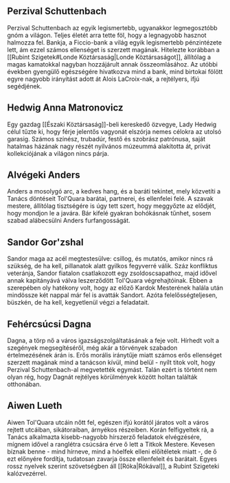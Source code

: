 ## Perzival Schuttenbach

Perzival Schuttenbach az egyik legismertebb, ugyanakkor legmegosztóbb gnóm a világon. Teljes életét arra tette föl, hogy a legnagyobb hasznot halmozza fel. Bankja, a Ficcio-bank a világ egyik legismertebb pénzintézete lett, ám ezzel számos ellenséget is szerzett magának. Hitelezte korábban a [[Rubint Szigetek#Londe Köztársaság|Londe Köztársaságot]], állítólag a magas kamatokkal nagyban hozzájárult annak összeomlásához. Az utóbbi években gyengülő egészségére hivatkozva mind a bank, mind birtokai fölött egyre nagyobb irányítást adott át Alois LaCroix-nak, a rejtélyers, ifjú segédjének.

## Hedwig Anna Matronovicz

Egy gazdag [[Északi Köztársaság]]-beli kereskedő özvegye, Lady Hedwig célul tűzte ki, hogy férje jelentős vagyonát elszórja nemes célokra az utolsó garasig. Számos színész, trubadúr, festő és szobrász patrónusa, saját hatalmas házának nagy részét nyilvános múzeummá alakította át, privát kollekciójának a világon nincs párja.

## Alvégeki Anders

Anders a mosolygó arc, a kedves hang, és a baráti tekintet, mely közvetíti a Tanács döntéseit Tol'Quara barátai, partnerei, és ellenfelei felé. A szavak mestere, állítólag tisztségére is úgy tett szert, hogy meggyőzte az elődjét, hogy mondjon le a javára. Bár kifelé gyakran bohókásnak tűnhet, sosem szabad alábecsülni Anders furfangosságát.

## Sandor Gor'zshal

Sandor maga az acél megtestesülve: csillog, és mutatós, amikor nincs rá szükség, de ha kell, pillanatok alatt gyilkos fegyverré válik. Száz konfliktus veteránja, Sandor fiatalon csatlakozott egy zsoldoscsapathoz, majd idővel annak kapitányává válva leszerződött Tol'Quara végrehajtóinak. Ebben a szerepében oly hatékony volt, hogy az előző Kardok Mesterének halála után mindössze két nappal már fel is avatták Sandort. Azóta felelősségteljesen, büszkén, de ha kell, kegyetlenül végzi a feladatait.

## Fehércsúcsi Dagna

Dagna, a törp nő a város igazságszolgáltatásának a feje volt. Hírhedt volt a szegények megsegítéséről, még akár a törvények szabadon értelmezésének árán is. Erős morális iránytűje miatt számos erős ellenséget szerzett magának mind a tanácson kívül, mind belül - nyílt titok volt, hogy Perzival Schuttenbach-al megvetették egymást. Talán ezért is történt nem olyan rég, hogy Dagnát rejtélyes körülmények között holtan találták otthonában.

## Aiwen Lueth

Aiwen Tol'Quara utcáin nőtt fel, egészen ifjú korától járatos volt a város rejtett utcáiban, sikátoraiban, árnyékos részeiben. Korán felfigyeltek rá, a Tanács alkalmazta kisebb-nagyobb hírszerző feladatok elvégzésére, mígnem idővel a ranglétra csúcsára érve ő lett a Titkok Mestere. Kevesen bíznak benne - mind hírneve, mind a hóelfek elleni előítéletek miatt -, de ő ezt előnyére fordítja, tudatosan zavarja össze ellenfeleit és barátait. Egyes rossz nyelvek szerint szövetségben áll [[Róka|Rókával]], a Rubint Szigeteki kalózvezérrel.
